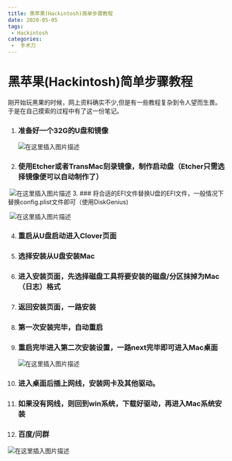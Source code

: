 ```yaml
---
title: 黑苹果(Hackintosh)简单步骤教程
date: 2020-05-05
tags:
 - Hackintosh
categories:
 -  手术刀
---
```


# 黑苹果(Hackintosh)简单步骤教程

​	刚开始玩黑果的时候，网上资料确实不少,但是有一些教程复杂到令人望而生畏。于是在自己摸索的过程中有了这一份笔记。

 1. ### 准备好一个32G的U盘和镜像

    ![在这里插入图片描述](https://img-blog.csdnimg.cn/20200810183246743.png?x-oss-process=image/watermark,type_ZmFuZ3poZW5naGVpdGk,shadow_10,text_aHR0cHM6Ly9ibG9nLmNzZG4ubmV0L3dlaXhpbl80NjI4NDMwMg==,size_16,color_FFFFFF,t_70)

2. ### 使用Etcher或者TransMac刻录镜像，制作启动盘（Etcher只需选择镜像便可以自动制作了）


​	![在这里插入图片描述](https://img-blog.csdnimg.cn/20200810183441409.png?x-oss-process=image/watermark,type_ZmFuZ3poZW5naGVpdGk,shadow_10,text_aHR0cHM6Ly9ibG9nLmNzZG4ubmV0L3dlaXhpbl80NjI4NDMwMg==,size_16,color_FFFFFF,t_70)
3. ### 将合适的EFI文件替换U盘的EFI文件，一般情况下替换config.plist文件即可（使用DiskGenius)

​	![在这里插入图片描述](https://img-blog.csdnimg.cn/20200810183516287.png?x-oss-process=image/watermark,type_ZmFuZ3poZW5naGVpdGk,shadow_10,text_aHR0cHM6Ly9ibG9nLmNzZG4ubmV0L3dlaXhpbl80NjI4NDMwMg==,size_16,color_FFFFFF,t_70)
​	

4. ### 重启从U盘启动进入Clover页面

5. ### 选择安装从U盘安装Mac

6. ### 进入安装页面，先选择磁盘工具将要安装的磁盘/分区抹掉为Mac（日志）格式

7. ### 返回安装页面，一路安装

8. ### 第一次安装完毕，自动重启

9. ### 重启完毕进入第二次安装设置，一路next完毕即可进入Mac桌面

   ![在这里插入图片描述](https://img-blog.csdnimg.cn/20200810183833487.png?x-oss-process=image/watermark,type_ZmFuZ3poZW5naGVpdGk,shadow_10,text_aHR0cHM6Ly9ibG9nLmNzZG4ubmV0L3dlaXhpbl80NjI4NDMwMg==,size_16,color_FFFFFF,t_70)

10. ### 进入桌面后插上网线，安装网卡及其他驱动。

11. ### 如果没有网线，则回到win系统，下载好驱动，再进入Mac系统安装

12. ### 百度/问群

![在这里插入图片描述](https://img-blog.csdnimg.cn/20200810183942849.png?x-oss-process=image/watermark,type_ZmFuZ3poZW5naGVpdGk,shadow_10,text_aHR0cHM6Ly9ibG9nLmNzZG4ubmV0L3dlaXhpbl80NjI4NDMwMg==,size_16,color_FFFFFF,t_70)

<Valine></Valine>